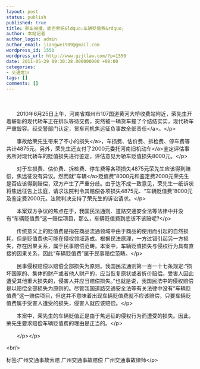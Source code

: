 ```yaml
---
layout: post
status: publish
published: true
title: 新车被撞，能否索赔&ldquo;车辆贬值费&rdquo;
author: 本站记者
author_login: admin
author_email: jiangwei909@gmail.com
wordpress_id: 1550
wordpress_url: http://www.gzjtlaw.com/?p=1550
date: 2011-05-29 09:30:28.000000000 +08:00
categories:
- 交通常识
tags: []
comments: []
---
```

<p><p>　　<p>　　2010年6月25日上午，河南省郑州市107国道黄河大桥收费站附近，荣先生开着崭新的现代轿车正在排队等待交费，突然被一辆货车撞了个结结实实，现代轿车严重毁容。经交警部门认定，货车司机焦远征负事故<a>全部责任<&#47;a>。<&#47;p><p>　　事故给荣先生带来了不小的<a>损失<&#47;a>，车损费、估价费、拆检费、停车费等共计4875元。另外，荣先生还支付了2000元委托河南旧<a>机动车<&#47;a>鉴定评估事务所对现代轿车的贬值损失进行鉴定，评估意见为轿车贬值损失8000元。<&#47;p><p>　　对于车损费、估价费、拆检费、停车费等各项损失4875元荣先生应该得到赔偿，焦远征没有异议。然而就&ldquo;<a>车辆<&#47;a>贬值费&rdquo;8000元和鉴定费2000元荣先生是否应该得到赔偿，双方产生了严重分歧。由于达不成一致意见，荣先生一纸诉状将焦远征告上法庭，请求法院判令其赔偿各项损失4875元、&ldquo;车辆贬值费&rdquo;8000元及鉴定费2000元。法院判决支持了荣先生的诉讼请求。<&#47;p><p>　　本案双方争议的焦点在于，我国民法通则、道路交通安全法等法律中并没有&ldquo;车辆贬值费&rdquo;这一赔偿项目，那么，车辆贬值费到底该不该赔呢?<&#47;p><p>　　传统意义上的贬值费是指在商品流通领域中由于商品的使用而引起的自然损耗，但是贬值费也可能在侵权领域造成。根据民法原理，一方过错引起另一方损失，存在因果关系，属于民事赔偿范畴。本案中，车辆贬值损失与侵权行为具有直接的因果关系，因此&ldquo;车辆贬值费&rdquo;属于民事赔偿范畴。<&#47;p><p>　　民事侵权赔偿以赔偿全部损失为原则。我国民法通则第一百一十七条规定:&ldquo;损坏国家的、集体的财产或者他人财产的，应当恢复原状或者折价赔偿。受害人因此遭受其他重大损失的，侵害人并应当赔偿损失。&rdquo;也就是说，我国民法中的侵权赔偿是以赔偿全部损失为原则的。尽管我国道路交通安全法等有关法律中没有&ldquo;车辆贬值费&rdquo;这一赔偿项目，但这并不意味着出现车辆贬值费就不应该赔偿，只要车辆贬值费属于受害人遭受的损失，侵害人就应该赔偿。<&#47;p><p>　　本案中，荣先生的车辆贬值正是由于焦远征的侵权行为而遭受的损失。因此，荣先生要求赔偿车辆贬值费的理由是正当的。<&#47;p><p>　　<&#47;p><&#47;p><br&#47;><p>标签:广州交通事故索赔 广州交通事故赔偿 广州交通事故律师<&#47;p>
